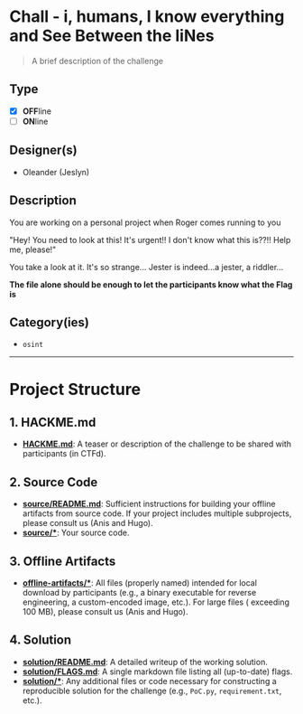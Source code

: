 # Chall - i, humans, I know everything and See Between the liNes

> A brief description of the challenge

## Type

- [X] **OFF**line
- [ ] **ON**line

## Designer(s)

- Oleander (Jeslyn)

## Description

You are working on a personal project when Roger comes running to you

"Hey! You need to look at this! It's urgent!! I don't know what this is??!! Help me, please!"

You take a look at it. It's so strange...
Jester is indeed...a jester, a riddler...


**The file alone should be enough to let the participants know what the Flag is**


## Category(ies)

- `osint`


---

# Project Structure

## 1. HACKME.md

- **[HACKME.md](HACKME.md)**: A teaser or description of the challenge to be shared with participants (in CTFd).

## 2. Source Code

- **[source/README.md](source/README.md)**: Sufficient instructions for building your offline artifacts from source
  code. If your project includes multiple subprojects, please consult us (Anis and Hugo).
- **[source/*](source/)**: Your source code.

## 3. Offline Artifacts

- **[offline-artifacts/*](offline-artifacts/)**: All files (properly named) intended for local download by
  participants (e.g., a binary executable for reverse engineering, a custom-encoded image, etc.). For large files (
  exceeding 100 MB), please consult us (Anis and Hugo).

## 4. Solution

- **[solution/README.md](solution/README.md)**: A detailed writeup of the working solution.
- **[solution/FLAGS.md](solution/FLAGS.md)**: A single markdown file listing all (up-to-date) flags.
- **[solution/*](solution/)**: Any additional files or code necessary for constructing a reproducible solution for the
  challenge (e.g., `PoC.py`, `requirement.txt`, etc.). 
